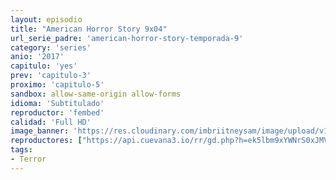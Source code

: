 ```yaml
---
layout: episodio
title: "American Horror Story 9x04"
url_serie_padre: 'american-horror-story-temporada-9'
category: 'series'
anio: '2017'
capitulo: 'yes'
prev: 'capitulo-3'
proximo: 'capitulo-5'
sandbox: allow-same-origin allow-forms
idioma: 'Subtitulado'
reproductor: 'fembed'
calidad: 'Full HD'
image_banner: 'https://res.cloudinary.com/imbriitneysam/image/upload/v1546545022/reason1-banner-min.jpg'
reproductores: ["https://api.cuevana3.io/rr/gd.php?h=ek5lbm9xYWNrS0xJMVp5b21KREk0dFBLbjVkaHhkRGdrOG1jbnBpUnhhS1YycWxpa3BxVTZOS2FwNE44ejdibnk1bU1ZM3lsb3UyVnpaS2xmTnpMNVphU3FadVkyUT09"]
tags:
- Terror
---
```











